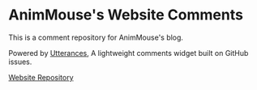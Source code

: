 # AnimMouse's Website Comments
This is a comment repository for AnimMouse's blog.

Powered by [Utterances](https://utteranc.es/), A lightweight comments widget built on GitHub issues.

[Website Repository](https://github.com/AnimMouse/animmouse-website)